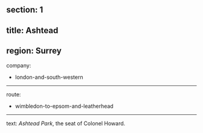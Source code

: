 section: 1
----
title: Ashtead
----
region: Surrey
----
company:
- london-and-south-western
----
route:
- wimbledon-to-epsom-and-leatherhead
----
text: *Ashtead Park*, the seat of Colonel Howard.
